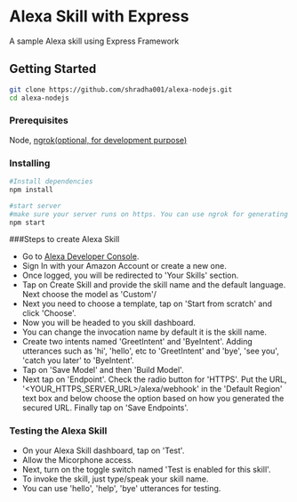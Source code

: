 # Alexa Skill with Express
A sample Alexa skill using Express Framework

## Getting Started
```sh
git clone https://github.com/shradha001/alexa-nodejs.git
cd alexa-nodejs
```
### Prerequisites
Node, [ngrok(optional, for development purpose)](https://ngrok.com/)

### Installing
```sh
#Install dependencies
npm install

#start server
#make sure your server runs on https. You can use ngrok for generating the https url.
npm start
```

###Steps to create Alexa Skill
* Go to [Alexa Developer Console](https://developer.amazon.com/alexa/console/ask).
* Sign In with your Amazon Account or create a new one.
* Once logged, you will be redirected to 'Your Skills' section.
* Tap on Create Skill and provide the skill name and the default language. Next choose the model as 'Custom'/
* Next you need to choose a template, tap on 'Start from scratch' and click 'Choose'.
* Now you will be headed to you skill dashboard.
* You can change the invocation name by default it is the skill name.
* Create two intents named 'GreetIntent' and 'ByeIntent'. Adding utterances such as 'hi', 'hello', etc to 'GreetIntent' and 'bye', 'see you', 'catch you later' to 'ByeIntent'.
* Tap on 'Save Model' and then 'Build Model'.
* Next tap on 'Endpoint'. Check the radio button for 'HTTPS'. Put the URL, '<YOUR_HTTPS_SERVER_URL>/alexa/webhook' in the 'Default Region' text box and below choose the option based on how you generated the secured URL. Finally tap on 'Save Endpoints'.

### Testing the Alexa Skill
* On your Alexa Skill dashboard, tap on 'Test'.
* Allow the Micorphone access.
* Next, turn on the toggle switch named 'Test is enabled for this skill'.
* To invoke the skill, just type/speak your skill name.
* You can use 'hello', 'help', 'bye' utterances for testing.

